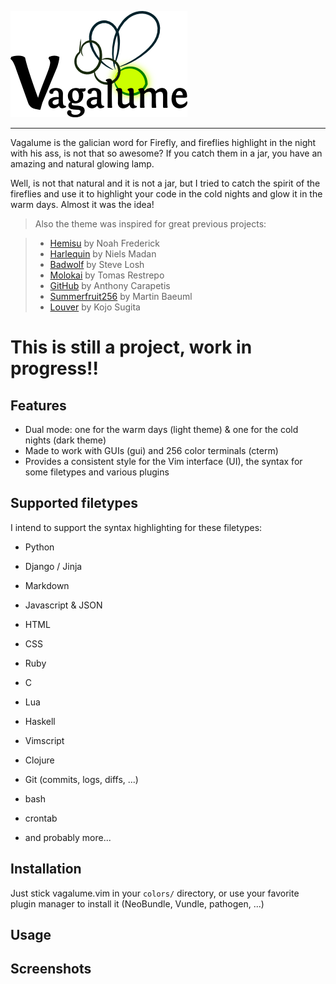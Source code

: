 ![logo](./logo/logo.png "logo")

- - - - -

Vagalume is the galician word for Firefly, and fireflies highlight in the
night with his ass, is not that so awesome? If you catch them in a jar, you have
an amazing and natural glowing lamp. 

Well, is not that natural and it is not a jar, but I tried to catch the spirit of
the fireflies and use it to highlight your code in the cold nights and glow it
in the warm days. Almost it was the idea!

> Also the theme was inspired for great previous projects:

> - [Hemisu](https://github.com/noahfrederick/Hemisu) by Noah Frederick
> - [Harlequin](https://github.com/nielsmadan/harlequin) by Niels Madan
> - [Badwolf](https://github.com/sjl/badwolf) by Steve Losh
> - [Molokai](https://github.com/tomasr/molokai) by Tomas Restrepo
> - [GitHub](http://www.vim.org/scripts/script.php?script_id=2855) by Anthony Carapetis
> - [Summerfruit256](http://www.vim.org/scripts/script.php?script_id=2577) by Martin Baeuml
> - [Louver](http://www.vim.org/scripts/script.php?script_id=2360) by Kojo Sugita

# This is still a project, work in progress!!

## Features

- Dual mode: one for the warm days (light theme) & one for the cold nights (dark theme) 
- Made to work with GUIs (gui) and 256 color terminals (cterm)
- Provides a consistent style for the Vim interface (UI), the syntax for some
  filetypes and various plugins

## Supported filetypes

I intend to support the syntax highlighting for these filetypes:

- Python
- Django / Jinja
- Markdown
- Javascript & JSON
- HTML
- CSS 
- Ruby
- C
- Lua
- Haskell
- Vimscript
- Clojure
- Git (commits, logs, diffs, ...)
- bash
- crontab

- and probably more...

## Installation

Just stick vagalume.vim in your `colors/` directory, or use your favorite plugin
manager to install it (NeoBundle, Vundle, pathogen, ...) 

## Usage


## Screenshots


